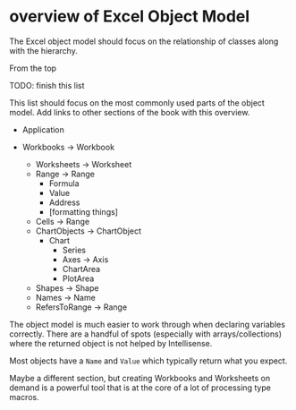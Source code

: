 # overview of Excel Object Model

The Excel object model should focus on the relationship of classes along with the hierarchy.

From the top

TODO: finish this list

This list should focus on the most commonly used parts of the object model.
Add links to other sections of the book with this overview.

* Application

* Workbooks -> Workbook
    * Worksheets -> Worksheet
    * Range -> Range
        * Formula
        * Value
        * Address
        * [formatting things]
    * Cells -> Range
    * ChartObjects -> ChartObject
        * Chart
            * Series
            * Axes -> Axis
            * ChartArea
            * PlotArea
    * Shapes -> Shape
    * Names -> Name
    * RefersToRange -> Range

The object model is much easier to work through when declaring variables correctly.      There are a handful of spots (especially with arrays/collections) where the returned object is not helped by Intellisense.

Most objects have a `Name` and `Value` which typically return what you expect.

Maybe a different section, but creating Workbooks and Worksheets on demand is a powerful tool that is at the core of a lot of processing type macros.
